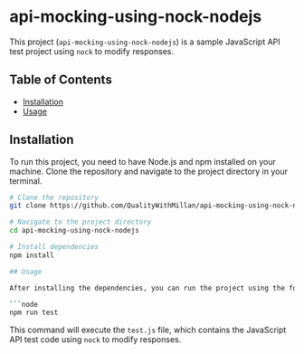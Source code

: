 # api-mocking-using-nock-nodejs

This project (`api-mocking-using-nock-nodejs`) is a sample JavaScript API test project using `nock` to modify responses.

## Table of Contents

- [Installation](#installation)
- [Usage](#usage)

## Installation

To run this project, you need to have Node.js and npm installed on your machine. Clone the repository and navigate to the project directory in your terminal.

```bash
# Clone the repository
git clone https://github.com/QualityWithMillan/api-mocking-using-nock-nodejs.git

# Navigate to the project directory
cd api-mocking-using-nock-nodejs

# Install dependencies
npm install

## Usage

After installing the dependencies, you can run the project using the following command:

```node
npm run test
```

This command will execute the `test.js` file, which contains the JavaScript API test code using `nock` to modify responses.



